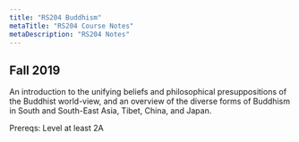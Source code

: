 ```yaml
---
title: "RS204 Buddhism"
metaTitle: "RS204 Course Notes"
metaDescription: "RS204 Notes"
---
```

 Fall 2019
---
An introduction to the unifying beliefs and philosophical presuppositions of the Buddhist world-view, and an overview of the diverse forms of Buddhism in South and South-East Asia, Tibet, China, and Japan.

Prereqs: Level at least 2A